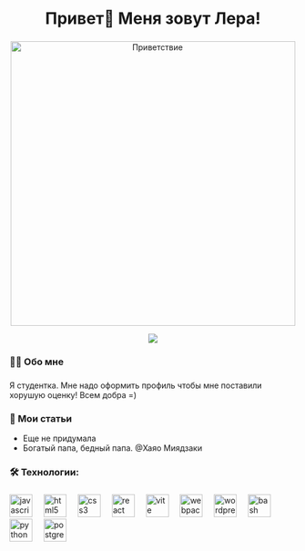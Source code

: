 <h1 align="center">Привет👋 Меня зовут Лера!</h1>

###
<p align="center">
  <img src="https://github.com/fora21/gif/raw/main/image_860606161605512260237.gif" alt="Приветствие" width="500"/>
</p>

<div align="center">
  <img src="https://visitor-badge.laobi.icu/badge?page_id=filimonovalexey.filimonovalexey&"  />
</div>

###

<h3 align="left">👩‍💻  Обо мне</h3>

###

<p align="left">Я студентка. Мне надо оформить профиль чтобы мне поставили хорушую оценку! Всем добра =)</p>

###
<h3 align="left">📕 Мои статьи</h3>

- Еще не придумала
- Богатый папа, бедный папа. @Хаяо Миядзаки

###


<h3 align="left">🛠 Технологии:</h3>

###

<div align="left">
  <img src="https://cdn.jsdelivr.net/gh/devicons/devicon/icons/javascript/javascript-original.svg" height="40" alt="javascript logo"  />
  <img width="12" />
  <img src="https://cdn.jsdelivr.net/gh/devicons/devicon/icons/html5/html5-original.svg" height="40" alt="html5 logo"  />
  <img width="12" />
  <img src="https://cdn.jsdelivr.net/gh/devicons/devicon/icons/css3/css3-original.svg" height="40" alt="css3 logo"  />
  <img width="12" />
  <img src="https://cdn.jsdelivr.net/gh/devicons/devicon/icons/react/react-original.svg" height="40" alt="react logo"  />
  <img width="12" />
  <img src="https://skillicons.dev/icons?i=vite" height="40" alt="vite logo"  />
  <img width="12" />
  <img src="https://cdn.simpleicons.org/webpack/8DD6F9" height="40" alt="webpack logo"  />
  <img width="12" />
  <img src="https://skillicons.dev/icons?i=wordpress" height="40" alt="wordpress logo"  />
  <img width="12" />
  <img src="https://cdn.simpleicons.org/gnubash/4EAA25" height="40" alt="bash logo"  />

  <head><meta name="google-site-verification" content="sWzicCCXul46OQnepZcFkcjkT-BmM3uiDfcIUm7CBGA" /></head><body></body>
  <img width="12" />
  <img src="https://skillicons.dev/icons?i=py" height="40" alt="python logo"  />
  <img width="12" />
  <img src="https://skillicons.dev/icons?i=postgres" height="40" alt="postgresql logo"  />
</div>

###

